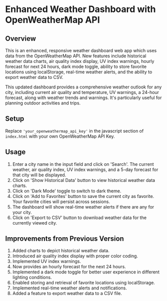 # Enhanced Weather Dashboard with OpenWeatherMap API

## Overview
This is an enhanced, responsive weather dashboard web app which uses data from the OpenWeatherMap API. New features include historical weather data charts, air quality index display, UV index warnings, hourly forecast for next 24 hours, dark mode toggle, ability to store favorite locations using localStorage, real-time weather alerts, and the ability to export weather data to CSV.

This updated dashboard provides a comprehensive weather outlook for any city, including current air quality and temperature, UV warnings, a 24-hour forecast, along with weather trends and warnings. It's particularly useful for planning outdoor activities and trips.

## Setup
Replace `'your_openweathermap_api_key'` in the javascript section of `index.html` with your own OpenWeatherMap API Key.

## Usage

1. Enter a city name in the input field and click on 'Search'. The current weather, air quality index, UV index warnings, and a 5-day forecast for that city will be displayed.
2. Click on 'Show Historical Data' button to view historical weather data charts.
3. Click on 'Dark Mode' toggle to switch to dark theme.
4. Click on 'Add to Favorites' button to save the current city as favorite. Your favorite cities will persist across sessions.
5. The dashboard will show real-time weather alerts if there are any for your city.
6. Click on 'Export to CSV' button to download weather data for the currently viewed city.

## Improvements from Previous Version

1. Added charts to depict historical weather data.
2. Introduced air quality index display with proper color coding.
3. Implemented UV index warnings.
4. Now provides an hourly forecast for the next 24 hours.
5. Implemented a dark mode toggle for better user experience in different lighting conditions.
6. Enabled storing and retrieval of favorite locations using localStorage.
7. Implemented real-time weather alerts and notifications.
8. Added a feature to export weather data to a CSV file.
